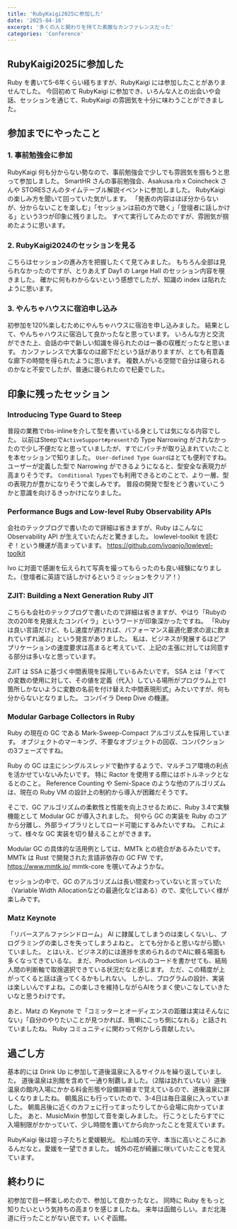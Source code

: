 ```yaml
---
title: 'RubyKaigi2025に参加した'
date: '2025-04-16'
excerpt: '多くの人と関わりを持てた素敵なカンファレンスだった'
categories: 'Conference'
---
```


## RubyKaigi2025に参加した

Ruby を書いて5-6年くらい経ちますが、RubyKaigi には参加したことがありませんでした。
今回初めて RubyKaigi に参加でき、いろんな人との出会いや会話、セッションを通じて、RubyKaigi の雰囲気を十分に味わうことができました。

## 参加までにやったこと

### 1. 事前勉強会に参加

RubyKaigi 何も分からない勢なので、事前勉強会で少しでも雰囲気を掴もうと思って参加しました。
SmartHR さんの事前勉強会、Asakusa.rb x Coincheck さんや STORESさんのタイムテーブル解説イベントに参加しました。
RubyKaigi の楽しみ方を聞いて回っていた気がします。
「発表の内容はほぼ分からないが、分からないことを楽しむ」「セッションは前の方で聴く」「登壇者に話しかける」という3つが印象に残りました。
すべて実行してみたのですが、雰囲気が掴めたように思います。

### 2. RubyKaigi2024のセッションを見る

こちらはセッションの進み方を把握したくて見てみました。
もちろん全部は見られなかったのですが、とりあえず Day1 の Large Hall のセッション内容を覗きました。
確かに何もわからないという感想でしたが、知識の index は貼れたように思います。

### 3. やんちゃハウスに宿泊申し込み

初参加を120%楽しむためにやんちゃハウスに宿泊を申し込みました。
結果として、やんちゃハウスに宿泊して良かったなと思っています。
いろんな方と交流ができた上、会話の中で新しい知識を得られたのは一番の収穫だったなと思います。
カンファレンスで大事なのは廊下だという話がありますが、とても有意義な廊下の時間を得られたように思います。
複数人がいる空間で自分は寝られるのかなと不安でしたが、普通に寝られたので杞憂でした。

## 印象に残ったセッション

### Introducing Type Guard to Steep

普段の業務でrbs-inlineを介して型を書いている身としては気になる内容でした。
以前はSteepで`ActiveSupport#present?`の Type Narrowing がされなかったので少し不便だなと思っていましたが、すでにパッチが取り込まれていたことを本セッションで知りました。
`User-defined Type Guard`はとても便利ですね。
ユーザーが定義した型で Narrowing ができるようになると、型安全な表現力が高まりそうです。
`Conditional Types`でも利用できるとのことで、より一層、型の表現力が豊かになりそうで楽しみです。
普段の開発で型をどう書いていこうかと意識を向けるきっかけになりました。

### Performance Bugs and Low-level Ruby Observability APIs

会社のテックブログで書いたので詳細は省きますが、Ruby はこんなに Observability API が生えていたんだと驚きました。
lowlevel-toolkit を読むぞ！という機運が高まっています。
https://github.com/ivoanjo/lowlevel-toolkit

Ivo に対面で感謝を伝えられて写真を撮ってもらったのも良い経験になりました。（登壇者に英語で話しかけるというミッションをクリア！）

### ZJIT: Building a Next Generation Ruby JIT

こちらも会社のテックブログで書いたので詳細は省きますが、やはり「Rubyの次の20年を見据えたコンパイラ」というワードが印象深かったですね。
「Rubyは良い言語だけど、もし速度が遅ければ、パフォーマンス最適化要求の波に飲まれていずれ滅ぶ」という発言がありました。
私は、ビジネスが発展するほどアプリケーションの速度要求は高まると考えていて、上記の主張に対しては同意する部分は多いなと思っています。

ZJIT は SSA に基づく中間表現を採用しているみたいです。
SSA とは「すべての変数の使用に対して、その値を定義（代入）している場所がプログラム上で1箇所しかないように変数の名前を付け替えた中間表現形式」みたいですが、何も分からないとなりました。
コンパイラ Deep Dive の機運。

### Modular Garbage Collectors in Ruby

Ruby の現在の GC である Mark-Sweep-Compact アルゴリズムを採用しています。
オブジェクトのマーキング、不要なオブジェクトの回収、コンパクションの3フェーズですね。

Ruby の GC は主にシングルスレッドで動作するようで、マルチコア環境の利点を活かせていないみたいです。
特に Ractor を使用する際にはボトルネックとなるとのこと。
Reference Counting や Semi-Space のような他のアルゴリズムは、現在の Ruby VM の設計上の制約から導入が困難だそうです。

そこで、GC アルゴリズムの柔軟性と性能を向上させるために、Ruby 3.4で実験機能として Modular GC が導入されました。
何やら GC の実装を Ruby のコアから分離し、外部ライブラリとしてロード可能にするみたいですね。
これによって、様々な GC 実装を切り替えることができます。

Modular GC の具体的な活用例としては、MMTk との統合があるみたいです。
MMTk は Rust で開発された言語非依存の GC FW です。
https://www.mmtk.io/
mmtk-core を覗いてみようかな。

セッションの中で、GC のアルゴリズムは長い間変わっていないと言っていた（Variable Width Allocationなどの最適化などはある）ので、変化していく様が楽しみです。

### Matz Keynote

「リバースアルファシンドローム」
AI に隷属してしまうのは楽しくないし、プログラミングの楽しさを失ってしまうよねと。
とても分かると思いながら聞いていました。
とはいえ、ビジネス的には進捗を求められるのでAIに頼る場面も多くなってきているな。
まだ、Production レベルのコードを書かせても、結局人間の判断軸で取捨選択できている状況だなと感じます。
ただ、この精度が上がってくると話は違ってくるかもしれない。
しかし、プログラムの設計、実装は楽しいんですよね。この楽しさを維持しながらAIをうまく使いこなしていきたいなと思うわけです。

あと、Matz の Keynote で「コミッターとオーディエンスの距離は実はそんなにない」「自分のやりたいことが見つかれば、簡単にこっち側になれる」と話されていましたね。
Ruby コミュニティに関わって何かしら貢献したい。

## 過ごし方

基本的には Drink Up に参加して道後温泉に入るサイクルを繰り返していました。
道後温泉は別館を含めて一通り制覇しました。（2階は訪れていない）道後温泉の館内入場にかかる料金形態や設備詳細まで覚えているので、道後温泉に詳しくなりましたね。
朝風呂にも行っていたので、3-4日は毎日温泉に入っていました。
朝風呂後に近くのカフェに行ってまったりしてから会場に向かっていました。
あと、MusicMixin 参加して音を楽しみました。
行こうとしたらすでに入場制限がかかっていて、少し時間を置いてから向かったことを覚えています。

RubyKaigi 後は姪っ子たちと愛媛観光。
松山城の天守、本当に高いところにあるんだなと。愛媛を一望できました。
城外の花が綺麗に咲いていたことを覚えています。

## 終わりに

初参加で目一杯楽しめたので、参加して良かったなと。
同時に Ruby をもっと知りたいという気持ちの高まりを感じましたね。
来年は函館らしい。まだ北海道に行ったことがない民です。いくぞ函館。
